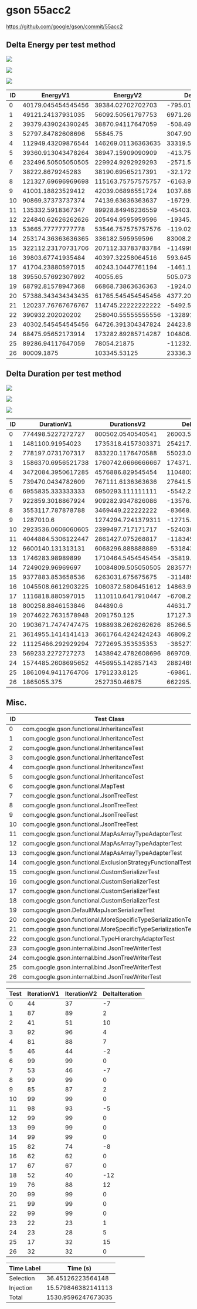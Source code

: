 # gson 55acc2


https://github.com/google/gson/commit/55acc2



## Delta Energy per test method

![](./gson_delta_energy_0_v.png)

![](./gson_delta_energy_1_v.png)

![](./gson_delta_energy_2_v.png)


| ID | EnergyV1 | EnergyV2 | DeltaEnergy | σ |
| --- | --- | --- | --- | --- |
| 0 | 40179.045454545456 | 39384.02702702703 | -795.0184275184292 | 3505.7189442560425 | 4004.1984148160655 |
| 1 | 49121.24137931035 | 56092.50561797753 | 6971.26423866718 | 21737.73708678941 | 26886.55468759561 |
| 2 | 39379.439024390245 | 38870.94117647059 | -508.49784791965794 | 3540.3997641769797 | 3662.269640278883 |
| 3 | 52797.84782608696 | 55845.75 | 3047.9021739130403 | 20795.218368097103 | 19522.830604512757 |
| 4 | 112949.43209876544 | 146269.01136363635 | 33319.57926487092 | 134722.7331510988 | 140105.8079623538 |
| 5 | 39360.913043478264 | 38947.15909090909 | -413.75395256917545 | 3833.9834026204385 | 3438.2048232338143 |
| 6 | 232496.50505050505 | 229924.9292929293 | -2571.5757575757452 | 199823.75051420464 | 198557.06915290366 |
| 7 | 38222.8679245283 | 38190.69565217391 | -32.17227235438622 | 2979.3117037059233 | 3318.1198373775605 |
| 8 | 121327.69696969698 | 115163.75757575757 | -6163.939393939407 | 35723.32719735925 | 35701.93171812804 |
| 9 | 41001.18823529412 | 42039.06896551724 | 1037.8807302231216 | 9967.750501426342 | 14465.226476959368 |
| 10 | 90869.37373737374 | 74139.63636363637 | -16729.73737373737 | 103935.22096858991 | 85034.45102391428 |
| 11 | 135332.5918367347 | 89928.84946236559 | -45403.74237436912 | 335961.2976729592 | 210610.352420908 |
| 12 | 224840.62626262626 | 205494.9595959596 | -19345.666666666657 | 422095.0875955975 | 386091.4904994924 |
| 13 | 53665.77777777778 | 53546.757575757576 | -119.02020202020503 | 22330.31106079423 | 19356.080733334726 |
| 14 | 253174.36363636365 | 336182.595959596 | 83008.23232323234 | 388136.34977592976 | 492683.7072987033 |
| 15 | 322112.23170731706 | 207112.33783783784 | -114999.89386947922 | 558856.2202825908 | 408421.2613072332 |
| 16 | 39803.67741935484 | 40397.32258064516 | 593.6451612903184 | 6297.3696909879745 | 6808.578374123844 |
| 17 | 41704.23880597015 | 40243.10447761194 | -1461.13432835821 | 9534.74755293477 | 7072.279305229254 |
| 18 | 39550.57692307692 | 40055.65 | 505.0730769230795 | 3993.1672379499323 | 7940.467613906627 |
| 19 | 68792.81578947368 | 66868.73863636363 | -1924.0771531100472 | 59986.7330226378 | 55902.3157941386 |
| 20 | 57388.343434343435 | 61765.545454545456 | 4377.202020202021 | 30203.82387830971 | 45653.292876086736 |
| 21 | 120237.76767676767 | 114745.22222222222 | -5492.545454545456 | 120187.11524891146 | 125399.73856307671 |
| 22 | 390932.202020202 | 258040.55555555556 | -132891.64646464644 | 527546.8031642574 | 337001.7309870786 |
| 23 | 40302.545454545456 | 64726.391304347824 | 24423.84584980237 | 3661.7294067057833 | 121143.34059169923 |
| 24 | 68475.95652173914 | 173282.89285714287 | 104806.93633540373 | 138976.96965433683 | 284654.79485903366 |
| 25 | 89286.94117647059 | 78054.21875 | -11232.722426470587 | 204736.66913967393 | 150277.69049407632 |
| 26 | 80009.1875 | 103345.53125 | 23336.34375 | 152073.02345058555 | 194637.57491922396 |

## Delta Duration per test method

![](./gson_delta_duration_0_v.png)

![](./gson_delta_duration_1_v.png)

![](./gson_delta_duration_2_v.png)


| ID | DurationV1 | DurationsV2 | DeltaDuration |
| --- | --- | --- | --- |
| 0 | 774498.5227272727 | 800502.0540540541 | 26003.531326781376 |
| 1 | 1481100.91954023 | 1735318.4157303371 | 254217.4961901072 |
| 2 | 778197.0731707317 | 833220.1176470588 | 55023.04447632714 |
| 3 | 1586370.6956521738 | 1760742.6666666667 | 174371.9710144929 |
| 4 | 3472084.3950617285 | 4576886.829545454 | 1104802.4344837256 |
| 5 | 739470.0434782609 | 767111.6136363636 | 27641.570158102782 |
| 6 | 6955835.333333333 | 6950293.111111111 | -5542.222222222015 |
| 7 | 922859.3018867924 | 909282.9347826086 | -13576.367104183766 |
| 8 | 3553117.787878788 | 3469449.222222222 | -83668.56565656606 |
| 9 | 1287010.6 | 1274294.7241379311 | -12715.875862068962 |
| 10 | 2923536.0606060605 | 2399497.717171717 | -524038.3434343436 |
| 11 | 4044884.5306122447 | 2861427.075268817 | -1183457.4553434276 |
| 12 | 6600140.131313131 | 6068296.888888889 | -531843.2424242422 |
| 13 | 1746283.98989899 | 1710464.5454545454 | -35819.444444444496 |
| 14 | 7249029.96969697 | 10084809.505050505 | 2835779.535353535 |
| 15 | 9377883.853658536 | 6263031.675675675 | -3114852.177982861 |
| 16 | 1045508.6612903225 | 1060372.5806451612 | 14863.919354838668 |
| 17 | 1116818.880597015 | 1110110.6417910447 | -6708.238805970177 |
| 18 | 800258.8846153846 | 844890.6 | 44631.71538461535 |
| 19 | 2074622.7631578948 | 2091750.125 | 17127.361842105165 |
| 20 | 1903671.7474747475 | 1988938.2626262626 | 85266.51515151514 |
| 21 | 3614955.1414141413 | 3661764.4242424243 | 46809.28282828303 |
| 22 | 11125466.292929294 | 7272695.353535353 | -3852770.9393939404 |
| 23 | 569233.2272727273 | 1438942.4782608696 | 869709.2509881423 |
| 24 | 1574485.2608695652 | 4456955.142857143 | 2882469.8819875773 |
| 25 | 1861094.9411764706 | 1791233.8125 | -69861.1286764706 |
| 26 | 1865055.375 | 2527350.46875 | 662295.09375 |

## Misc.

| ID | Test Class | Test Method |
| --- | --- | --- |
| 0 | com.google.gson.functional.InheritanceTest | testBaseSerializedAsSubWhenSpecifiedWithExplicitType |
| 1 | com.google.gson.functional.InheritanceTest | testClassWithBaseArrayFieldSerialization |
| 2 | com.google.gson.functional.InheritanceTest | testBaseSerializedAsSub |
| 3 | com.google.gson.functional.InheritanceTest | testClassWithBaseCollectionFieldSerialization |
| 4 | com.google.gson.functional.InheritanceTest | testClassWithBaseFieldSerialization |
| 5 | com.google.gson.functional.InheritanceTest | testBaseSerializedAsBaseWhenSpecifiedWithExplicitType |
| 6 | com.google.gson.functional.MapTest | testInterfaceTypeMapWithSerializer |
| 7 | com.google.gson.functional.JsonTreeTest | testJsonTreeNull |
| 8 | com.google.gson.functional.JsonTreeTest | testJsonTreeToString |
| 9 | com.google.gson.functional.JsonTreeTest | testToJsonTreeObjectType |
| 10 | com.google.gson.functional.JsonTreeTest | testToJsonTree |
| 11 | com.google.gson.functional.MapAsArrayTypeAdapterTest | testMultipleEnableComplexKeyRegistrationHasNoEffect |
| 12 | com.google.gson.functional.MapAsArrayTypeAdapterTest | testSerializeComplexMapWithTypeAdapter |
| 13 | com.google.gson.functional.MapAsArrayTypeAdapterTest | testMapWithTypeVariableSerialization |
| 14 | com.google.gson.functional.ExclusionStrategyFunctionalTest | testExclusionStrategyWithMode |
| 15 | com.google.gson.functional.CustomSerializerTest | testSubClassSerializerInvokedForBaseClassFieldsHoldingSubClassInstances |
| 16 | com.google.gson.functional.CustomSerializerTest | testBaseClassSerializerInvokedForBaseClassFieldsHoldingSubClassInstances |
| 17 | com.google.gson.functional.CustomSerializerTest | testSubClassSerializerInvokedForBaseClassFieldsHoldingArrayOfSubClassInstances |
| 18 | com.google.gson.functional.CustomSerializerTest | testBaseClassSerializerInvokedForBaseClassFields |
| 19 | com.google.gson.DefaultMapJsonSerializerTest | testNonEmptyMapSerialization |
| 20 | com.google.gson.functional.MoreSpecificTypeSerializationTest | testMapOfParameterizedSubclassFields |
| 21 | com.google.gson.functional.MoreSpecificTypeSerializationTest | testMapOfSubclassFields |
| 22 | com.google.gson.functional.TypeHierarchyAdapterTest | testTypeHierarchy |
| 23 | com.google.gson.internal.bind.JsonTreeWriterTest | testSerializeNullsTrue |
| 24 | com.google.gson.internal.bind.JsonTreeWriterTest | testObject |
| 25 | com.google.gson.internal.bind.JsonTreeWriterTest | testNestedObject |
| 26 | com.google.gson.internal.bind.JsonTreeWriterTest | testSerializeNullsFalse |




| Test | IterationV1 | IterationV2 | DeltaIteration |
| --- | --- | --- | --- |
| 0 | 44 | 37 | -7 |
| 1 | 87 | 89 | 2 |
| 2 | 41 | 51 | 10 |
| 3 | 92 | 96 | 4 |
| 4 | 81 | 88 | 7 |
| 5 | 46 | 44 | -2 |
| 6 | 99 | 99 | 0 |
| 7 | 53 | 46 | -7 |
| 8 | 99 | 99 | 0 |
| 9 | 85 | 87 | 2 |
| 10 | 99 | 99 | 0 |
| 11 | 98 | 93 | -5 |
| 12 | 99 | 99 | 0 |
| 13 | 99 | 99 | 0 |
| 14 | 99 | 99 | 0 |
| 15 | 82 | 74 | -8 |
| 16 | 62 | 62 | 0 |
| 17 | 67 | 67 | 0 |
| 18 | 52 | 40 | -12 |
| 19 | 76 | 88 | 12 |
| 20 | 99 | 99 | 0 |
| 21 | 99 | 99 | 0 |
| 22 | 99 | 99 | 0 |
| 23 | 22 | 23 | 1 |
| 24 | 23 | 28 | 5 |
| 25 | 17 | 32 | 15 |
| 26 | 32 | 32 | 0 |



| Time Label | Time (s) |
| --- | --- |
| Selection | 36.45126223564148 |
| Injection | 15.579846382141113 |
| Total | 1530.9596247673035 |


